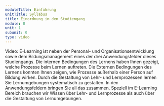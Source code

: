 ```yaml
---
moduleTitle: Einführung
unitTitle: Syllabus
title: Einordnung in den Studiengang
module: 0
unit: 1
subunit: 0
type: video
---
```



Video: E-Learning ist neben der Personal- und Organisationsentwicklung sowie dem Bildungsmanagement eines der drei Anwendungsfelder dieses Studiengangs. Die internen Bedingungen des Lernens haben Ihnen gezeigt, welche Prozesse beim Lernen auftreten. Die Externen Bedingungen des Lernens konnten Ihnen zeigen, wie Prozesse außerhalb einer Person auf Bildung wirken. Durch die Gestaltung von Lehr- und Lernprozessen lernen Sie Lernumgebungen systematisch zu gestalten. In den Anwendungsfeldern bringen Sie all das zusammen. Speziell im E-Learning Bereich brauchen wir Wissen über Lehr- und Lernprozesse als auch über die Gestaltung von Lernumgebungen. 

